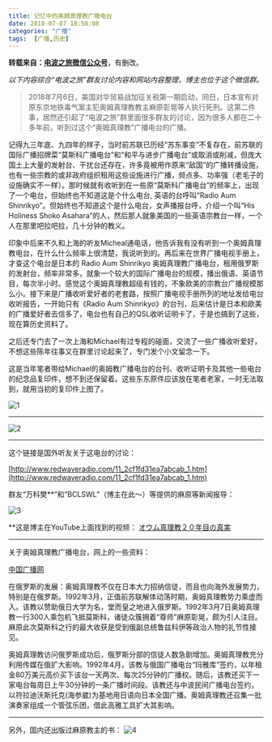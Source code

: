 ```yaml
---
title: 记忆中的奥姆真理教广播电台
date: 2018-07-07 18:58:08
categories: "广播"
tags:  [广播,历史]
---
```

**转载来自：[电波之旅微信公众号](https://mp.weixin.qq.com/s/-OZ8D0RDiyykbhnz6FUKDA)**，有删改。

*以下内容综合“电波之旅”群友讨论内容和网站内容整理，博主也位于这个微信群。*

> 2018年7月6日，美国对华贸易战加征关税第一期启动，同日，日本宣布对原东京地铁毒气案主犯奥姆真理教教主麻原彰晃等人执行死刑。这第二件事，居然还引起了“电波之旅”群里面很多群友的讨论，因为很多人都在二十多年前，听到过这个“奥姆真理教”广播电台的广播。

<!--more-->

记得九三年底、九四年的样子，当时前苏联已历经“苏东事变”不复存在，前苏联的国际广播招牌菜“莫斯科广播电台”和“和平与进步广播电台”或取消或削减，但庞大国土上大量的发射台、干扰台还存在，许多竟被用作原来“敌国”的广播转播设施，也有一些宗教的或非政府组织租用这些设施进行广播，频点多、功率强（老毛子的设施确实不一样）。那时候就有收听到在一些原“莫斯科广播电台”的频率上，出现了一个电台，但始终也不知道这是个什么电台, 英语的台呼叫“Radio Aum Shinrikyo”。但始终也不知道这个是什么电台，女声播报台呼，介绍一个叫“His Holiness Shoko Asahara”的人，然后那人就象美国的一些英语宗教台一样，一个人在那里吧拉吧拉，几十分钟的教义。

印象中后来不久和上海的听友Micheal通电话，他告诉我有没有听到一个奥姆真理教电台，在什么什么频率上很清楚，我说听到的。再后来在世界广播电视手册上，才查这个电台是日本的 Radio Aum Shinrikyo 奥姆真理教广播电台，租用俄罗斯的发射台，频率非常多，就象一个较大的国际广播电台的规模，播出俄语、英语节目，每次半小时。感觉这个奥姆真理教超级有钱的，不象欧美的宗教台广播规模那么小。接下来是广播收听爱好者的老套路，按照广播电视手册所列的地址发给电台收听报告，一开始只有《Radio Aum Shinrikyo》的台刊，后来估计是日本和欧美的广播爱好者去信多了，电台也有自己的QSL收听证明卡了，于是也搞到了这些，现在算历史资料了。

之后还专门去了一次上海和Michael有过专程的碰面，交流了一些广播收听爱好，不想这些陈年往事又在群里讨论起来了，专门发个小文留念一下。

这是当年笔者带给Michael的奥姆教广播电台的台刊、收听证明卡及其他一些电台的纪念品复印件，想不到还保留着。这些东东原件应该放在笔者老家，一时无法取到，就用当初的复印件上图了。

![1](https://cdn-image.ibcl.us/RadioAumShinrikyo-History_20180707/1.jpg "1")

---

![2](https://cdn-image.ibcl.us/RadioAumShinrikyo-History_20180707/2.jpg "2")

---

这个链接是国外听友关于这电台的讨论：

[http://www.redwaveradio.com/11_2cf1fd31ea7abcab_1.htm](http://www.redwaveradio.com/11_2cf1fd31ea7abcab_1.htm)

群友“万科樊**”和“BCLSWL”（博主在此～）等提供的麻原等新闻报导：

![3](https://cdn-image.ibcl.us/RadioAumShinrikyo-History_20180707/3.jpg "3")

**这是博主在YouTube上面找到的视频：
[オウム真理教２０年目の真実](http://lcx.unaux.com/watch?v=Ia4H_6HJuxs)

---

关于奥姆真理教广播电台，网上的一些资料：

[中国广播网](http://www.cnr.cn/2011tfzt/ldbjb/kbzzda/201105/t20110503_507955365.html)

在俄罗斯的发展：奥姆真理教不仅在日本大力招纳信徒，而且也向海外发展势力，特别是在俄罗斯。1992年3月，正值前苏联解体动荡时期，奥姆真理教势力乘虚而入。该教以赞助俄日大学为名，堂而皇之地进入俄罗斯。1992年3月7日奥姆真理教一行300人乘包机飞抵莫斯科，诸徒众簇拥着“尊师”麻原彰晃，颇为引人注目。麻原此次莫斯科之行的最大收获是受到俄副总统鲁兹科伊等政治人物的礼节性接见。

奥姆真理教访问俄罗斯成功后，俄罗斯分部的信徒人数急剧增加。奥姆真理教充分利用传媒在俄扩大影响。1992年4月，该教与俄国广播电台“玛雅库”签约，以年租金80万美元高价买下该台一天两次、每次25分钟的广播权。随后，该教还买下一家电台每周日上午30分钟的一条广播时间段。该教还与中波民间广播电台签约，以符拉迪沃斯托克(海参崴)为基地用日语向日本全国广播。奥姆真理教还召集一批演奏家组成一个管弦乐团，借此高雅工具扩大其影响。

---

另外，国内还出版过麻原教主的书：
![4](https://cdn-image.ibcl.us/RadioAumShinrikyo-History_20180707/4.jpg "4")
